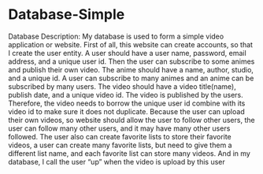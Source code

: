 # Database-Simple

Database Description:
My database is used to form a simple video application or website.
First of all, this website can create accounts, so that I create the user entity. A user should have a user
name, password, email address, and a unique user id.
Then the user can subscribe to some animes and publish their own video. The anime should have a
name, author, studio, and a unique id. A user can subscribe to many animes and an anime can be subscribed
by many users.
The video should have a video title(name), publish date, and a unique video id. The video is published
by the users. Therefore, the video needs to borrow the unique user id combine with its video id to make sure it
does not duplicate.
Because the user can upload their own videos, so website should allow the user to follow other users,
the user can follow many other users, and it may have many other users followed.
The user also can create favorite lists to store their favorite videos, a user can create many favorite
lists, but need to give them a different list name, and each favorite list can store many videos.
And in my database, I call the user “up” when the video is upload by this user
